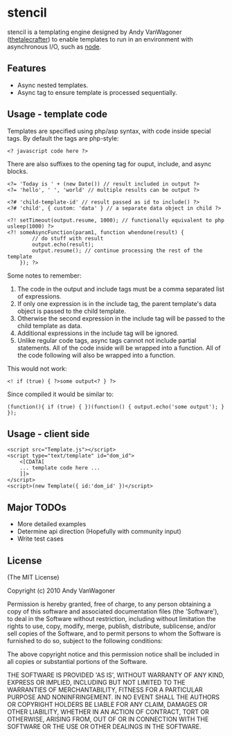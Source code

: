 # stencil

stencil is a templating engine designed by Andy VanWagoner
([thetalecrafter](http://github.com/thetalecrafter))
to enable templates to run in an environment with asynchronous I/O,
such as [node](http://nodejs.org).

## Features

  * Async nested templates.
  * Async tag to ensure template is processed sequentially.


## Usage - template code

Templates are specified using php/asp syntax, with code inside special tags.
By default the tags are php-style:

	<? javascript code here ?>

There are also suffixes to the opening tag for ouput, include, and async blocks.

	<?= 'Today is ' + (new Date()) // result included in output ?>
	<?= 'hello', ' ', 'world' // multiple results can be output ?>
	
	<?# 'child-template-id' // result passed as id to include() ?>
	<?# 'child', { custom: 'data' } // a separate data object in child ?>
	
	<?! setTimeout(output.resume, 1000); // functionally equivalent to php usleep(1000) ?>
	<?! someAsyncFunction(param1, function whendone(result) {
			// do stuff with result
			output.echo(result);
			output.resume(); // continue processing the rest of the template
		}); ?>

Some notes to remember:

1. The code in the output and include tags must be a comma separated list of expressions.
2. If only one expression is in the include tag,
the parent template's data object is passed to the child template.
3. Otherwise the second expression in the include tag will be passed to the child template as data.
4. Additional expressions in the include tag will be ignored.
5. Unlike regular code tags, async tags cannot not include partial statements.
All of the code inside will be wrapped into a function.
All of the code following will also be wrapped into a function.

This would not work:

	<! if (true) { ?>some output<? } ?>

Since compiled it would be similar to:

	(function(){ if (true) { })(function() { output.echo('some output'); } });


## Usage - client side

	<script src="Template.js"></script>
	<script type="text/template" id="dom_id">
		<[CDATA[
		... template code here ...
		]]>
	</script>
	<script>(new Template({ id:'dom_id' })</script>


## Major TODOs

  * More detailed examples
  * Determine api direction (Hopefully with community input)
  * Write test cases


## License 

(The MIT License)

Copyright (c) 2010 Andy VanWagoner

Permission is hereby granted, free of charge, to any person obtaining
a copy of this software and associated documentation files (the
'Software'), to deal in the Software without restriction, including
without limitation the rights to use, copy, modify, merge, publish,
distribute, sublicense, and/or sell copies of the Software, and to
permit persons to whom the Software is furnished to do so, subject to
the following conditions:

The above copyright notice and this permission notice shall be
included in all copies or substantial portions of the Software.

THE SOFTWARE IS PROVIDED 'AS IS', WITHOUT WARRANTY OF ANY KIND,
EXPRESS OR IMPLIED, INCLUDING BUT NOT LIMITED TO THE WARRANTIES OF
MERCHANTABILITY, FITNESS FOR A PARTICULAR PURPOSE AND NONINFRINGEMENT.
IN NO EVENT SHALL THE AUTHORS OR COPYRIGHT HOLDERS BE LIABLE FOR ANY
CLAIM, DAMAGES OR OTHER LIABILITY, WHETHER IN AN ACTION OF CONTRACT,
TORT OR OTHERWISE, ARISING FROM, OUT OF OR IN CONNECTION WITH THE
SOFTWARE OR THE USE OR OTHER DEALINGS IN THE SOFTWARE.
